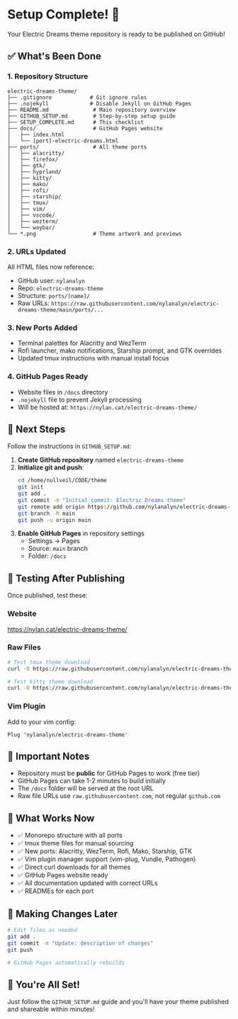# Setup Complete! 🎉

Your Electric Dreams theme repository is ready to be published on GitHub!

## ✅ What's Been Done

### 1. Repository Structure
```
electric-dreams-theme/
├── .gitignore            # Git ignore rules
├── .nojekyll             # Disable Jekyll on GitHub Pages
├── README.md              # Main repository overview
├── GITHUB_SETUP.md        # Step-by-step setup guide
├── SETUP_COMPLETE.md      # This checklist
├── docs/                  # GitHub Pages website
│   ├── index.html
│   └── [port]-electric-dreams.html
├── ports/                 # All theme ports
│   ├── alacritty/
│   ├── firefox/
│   ├── gtk/
│   ├── hyprland/
│   ├── kitty/
│   ├── mako/
│   ├── rofi/
│   ├── starship/
│   ├── tmux/
│   ├── vim/
│   ├── vscode/
│   ├── wezterm/
│   └── waybar/
└── *.png                  # Theme artwork and previews
```

### 2. URLs Updated
All HTML files now reference:
- GitHub user: `nylanalyn`
- Repo: `electric-dreams-theme`
- Structure: `ports/[name]/`
- Raw URLs: `https://raw.githubusercontent.com/nylanalyn/electric-dreams-theme/main/ports/...`

### 3. New Ports Added
- Terminal palettes for Alacritty and WezTerm
- Rofi launcher, mako notifications, Starship prompt, and GTK overrides
- Updated tmux instructions with manual install focus

### 4. GitHub Pages Ready
- Website files in `/docs` directory
- `.nojekyll` file to prevent Jekyll processing
- Will be hosted at: `https://nylan.cat/electric-dreams-theme/`

## 🚀 Next Steps

Follow the instructions in `GITHUB_SETUP.md`:

1. **Create GitHub repository** named `electric-dreams-theme`
2. **Initialize git and push**:
   ```bash
   cd /home/nullveil/CODE/theme
   git init
   git add .
   git commit -m "Initial commit: Electric Dreams theme"
   git remote add origin https://github.com/nylanalyn/electric-dreams-theme.git
   git branch -M main
   git push -u origin main
   ```
3. **Enable GitHub Pages** in repository settings
   - Settings → Pages
   - Source: `main` branch
   - Folder: `/docs`

## 🧪 Testing After Publishing

Once published, test these:

### Website
https://nylan.cat/electric-dreams-theme/

### Raw Files
```bash
# Test tmux theme download
curl -O https://raw.githubusercontent.com/nylanalyn/electric-dreams-theme/main/ports/tmux/electric-dreams.conf

# Test kitty theme download
curl -O https://raw.githubusercontent.com/nylanalyn/electric-dreams-theme/main/ports/kitty/electric-dreams.conf
```

### Vim Plugin
Add to your vim config:
```vim
Plug 'nylanalyn/electric-dreams-theme'
```

## 📝 Important Notes

- Repository must be **public** for GitHub Pages to work (free tier)
- GitHub Pages can take 1-2 minutes to build initially
- The `/docs` folder will be served at the root URL
- Raw file URLs use `raw.githubusercontent.com`, not regular `github.com`

## 🎨 What Works Now

- ✅ Monorepo structure with all ports
- ✅ tmux theme files for manual sourcing
- ✅ New ports: Alacritty, WezTerm, Rofi, Mako, Starship, GTK
- ✅ Vim plugin manager support (vim-plug, Vundle, Pathogen)
- ✅ Direct curl downloads for all themes
- ✅ GitHub Pages website ready
- ✅ All documentation updated with correct URLs
- ✅ READMEs for each port

## 🔄 Making Changes Later

```bash
# Edit files as needed
git add .
git commit -m "Update: description of changes"
git push

# GitHub Pages automatically rebuilds
```

## 🎉 You're All Set!

Just follow the `GITHUB_SETUP.md` guide and you'll have your theme published and shareable within minutes!
